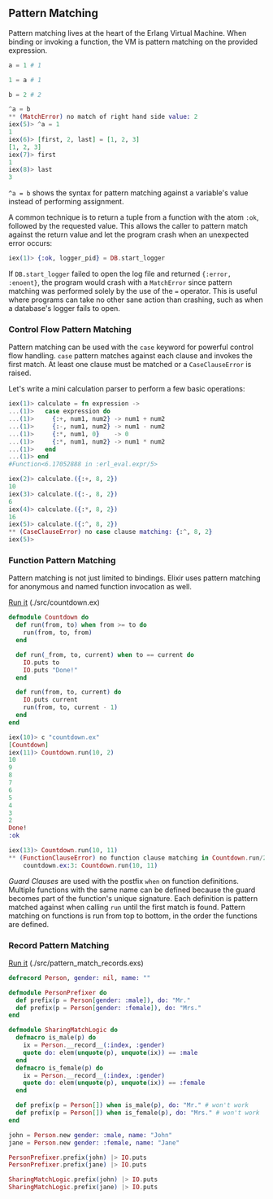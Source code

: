 ## Pattern Matching

Pattern matching lives at the heart of the Erlang Virtual Machine. When binding or invoking a function, the VM is pattern matching on the provided expression.

```elixir
a = 1 # 1

1 = a # 1

b = 2 # 2

^a = b
** (MatchError) no match of right hand side value: 2
iex(5)> ^a = 1
1
iex(6)> [first, 2, last] = [1, 2, 3]
[1, 2, 3]
iex(7)> first
1
iex(8)> last
3
```

`^a = b` shows the syntax for pattern matching against a variable's value instead of performing assignment.

A common technique is to return a tuple from a function with the atom `:ok`, followed by the requested value. This allows the caller to pattern match against the return value and let the program crash when an unexpected error occurs:

```elixir
iex(1)> {:ok, logger_pid} = DB.start_logger
```

If `DB.start_logger` failed to open the log file and returned `{:error, :enoent}`, the program would crash with a `MatchError` since pattern matching was performed solely by the use of the `=` operator. This is useful where programs can take no other sane action than crashing, such as when a database's logger fails to open.


### Control Flow Pattern Matching

Pattern matching can be used with the `case` keyword for powerful control flow handling. `case` pattern matches against each clause and invokes the first match. At least one clause must be matched or a `CaseClauseError` is raised.

Let's write a mini calculation parser to perform a few basic operations:

```elixir
iex(1)> calculate = fn expression ->
...(1)>   case expression do
...(1)>     {:+, num1, num2} -> num1 + num2
...(1)>     {:-, num1, num2} -> num1 - num2
...(1)>     {:*, num1, 0}    -> 0
...(1)>     {:*, num1, num2} -> num1 * num2
...(1)>   end
...(1)> end
#Function<6.17052888 in :erl_eval.expr/5>

iex(2)> calculate.({:+, 8, 2})
10
iex(3)> calculate.({:-, 8, 2})
6
iex(4)> calculate.({:*, 8, 2})
16
iex(5)> calculate.({:^, 8, 2})
** (CaseClauseError) no case clause matching: {:^, 8, 2}
iex(5)>
```

### Function Pattern Matching
Pattern matching is not just limited to bindings. Elixir uses pattern matching for anonymous and named function invocation as well.

[Run it][src_countdown] (./src/countdown.ex)
```elixir
defmodule Countdown do
  def run(from, to) when from >= to do
    run(from, to, from)
  end

  def run(_from, to, current) when to == current do
    IO.puts to
    IO.puts "Done!"
  end

  def run(from, to, current) do
    IO.puts current
    run(from, to, current - 1)
  end
end

```

```elixir
iex(10)> c "countdown.ex"
[Countdown]
iex(11)> Countdown.run(10, 2)
10
9
8
7
6
5
4
3
2
Done!
:ok

iex(13)> Countdown.run(10, 11)
** (FunctionClauseError) no function clause matching in Countdown.run/2
    countdown.ex:3: Countdown.run(10, 11)
```

*Guard Clauses* are used with the postfix `when` on function definitions. Multiple functions with the same name can be defined because the guard becomes part of the function's unique signature. Each definition is pattern matched against when calling `run` until the first match is found. Pattern matching on functions is run from top to bottom, in the order the functions are defined.

### Record Pattern Matching

[Run it][src_record_pattern_match] (./src/pattern_match_records.exs)
```elixir
defrecord Person, gender: nil, name: ""

defmodule PersonPrefixer do
  def prefix(p = Person[gender: :male]), do: "Mr."
  def prefix(p = Person[gender: :female]), do: "Mrs."
end

defmodule SharingMatchLogic do
  defmacro is_male(p) do
    ix = Person.__record__(:index, :gender)
    quote do: elem(unquote(p), unquote(ix)) == :male
  end
  defmacro is_female(p) do
    ix = Person.__record__(:index, :gender)
    quote do: elem(unquote(p), unquote(ix)) == :female
  end

  def prefix(p = Person[]) when is_male(p), do: "Mr." # won't work
  def prefix(p = Person[]) when is_female(p), do: "Mrs." # won't work
end

john = Person.new gender: :male, name: "John"
jane = Person.new gender: :female, name: "Jane"

PersonPrefixer.prefix(john) |> IO.puts
PersonPrefixer.prefix(jane) |> IO.puts

SharingMatchLogic.prefix(john) |> IO.puts
SharingMatchLogic.prefix(jane) |> IO.puts

```

[src_record_pattern_match]: ./src/pattern_match_records.exs
[src_countdown]: ./src/countdown.ex
